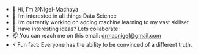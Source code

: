 - 👋 Hi, I’m @Nigel-Machaya
- 👀 I’m interested in all things Data Science
- 🌱 I’m currently working on adding machine learning to my vast skillset
- 💞️ Have interesting ideas? Lets collaborate! 
- 📫 You can reach me on this email: drmacnigel@gmail.com
- ⚡ Fun fact: Everyone has the ability to be convinced of a different truth.

<!---
Nigel-Machaya/Nigel-Machaya is a ✨ special ✨ repository because its `README.md` (this file) appears on your GitHub profile.
You can click the Preview link to take a look at your changes.
--->
